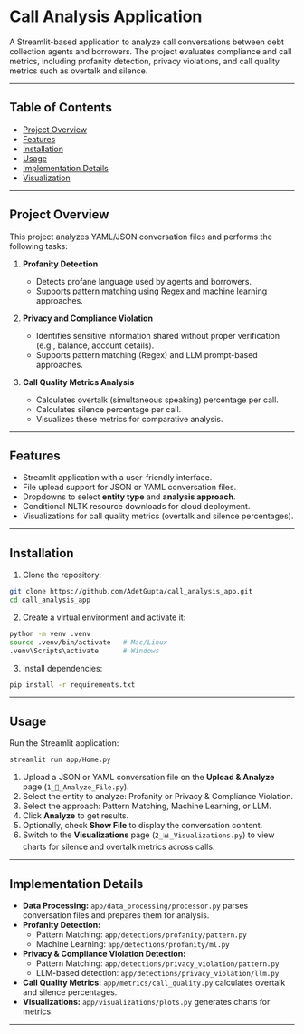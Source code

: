 # Call Analysis Application

A Streamlit-based application to analyze call conversations between debt collection agents and borrowers. The project evaluates compliance and call metrics, including profanity detection, privacy violations, and call quality metrics such as overtalk and silence.

---

## Table of Contents
- [Project Overview](#project-overview)
- [Features](#features)
- [Installation](#installation)
- [Usage](#usage)
- [Implementation Details](#implementation-details)
- [Visualization](#visualization)

---

## Project Overview
This project analyzes YAML/JSON conversation files and performs the following tasks:

1. **Profanity Detection**
   - Detects profane language used by agents and borrowers.
   - Supports pattern matching using Regex and machine learning approaches.

2. **Privacy and Compliance Violation**
   - Identifies sensitive information shared without proper verification (e.g., balance, account details).
   - Supports pattern matching (Regex) and LLM prompt-based approaches.

3. **Call Quality Metrics Analysis**
   - Calculates overtalk (simultaneous speaking) percentage per call.
   - Calculates silence percentage per call.
   - Visualizes these metrics for comparative analysis.

---

## Features
- Streamlit application with a user-friendly interface.
- File upload support for JSON or YAML conversation files.
- Dropdowns to select **entity type** and **analysis approach**.
- Conditional NLTK resource downloads for cloud deployment.
- Visualizations for call quality metrics (overtalk and silence percentages).

---


## Installation

1. Clone the repository:

```bash
git clone https://github.com/AdetGupta/call_analysis_app.git
cd call_analysis_app
```

2. Create a virtual environment and activate it:
```bash
python -m venv .venv
source .venv/bin/activate   # Mac/Linux
.venv\Scripts\activate      # Windows
```

3. Install dependencies:
```bash
pip install -r requirements.txt
```

---

## Usage

Run the Streamlit application:

```bash
streamlit run app/Home.py
```

1. Upload a JSON or YAML conversation file on the **Upload & Analyze** page (`1_📁_Analyze_File.py`).
2. Select the entity to analyze: Profanity or Privacy & Compliance Violation.
3. Select the approach: Pattern Matching, Machine Learning, or LLM.
4. Click **Analyze** to get results.
5. Optionally, check **Show File** to display the conversation content.
6. Switch to the **Visualizations** page (`2_📊_Visualizations.py`) to view charts for silence and overtalk metrics across calls.

---

## Implementation Details

- **Data Processing:** `app/data_processing/processor.py` parses conversation files and prepares them for analysis.
- **Profanity Detection:**  
  - Pattern Matching: `app/detections/profanity/pattern.py`  
  - Machine Learning: `app/detections/profanity/ml.py`
- **Privacy & Compliance Violation Detection:**  
  - Pattern Matching: `app/detections/privacy_violation/pattern.py`  
  - LLM-based detection: `app/detections/privacy_violation/llm.py`
- **Call Quality Metrics:** `app/metrics/call_quality.py` calculates overtalk and silence percentages.
- **Visualizations:** `app/visualizations/plots.py` generates charts for metrics.

---




